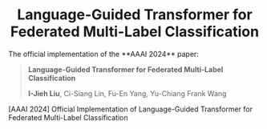 <div align="center">
<h1>
<b>
Language-Guided Transformer for Federated Multi-Label Classification
</b>
</h1>
</div>
The official implementation of the **AAAI 2024** paper: 
<!-- <p align="center"><img src="docs/model.png" width="800"/></p> -->


> **Language-Guided Transformer for Federated Multi-Label Classification**
> 
> **I-Jieh Liu**, Ci-Siang Lin, Fu-En Yang, Yu-Chiang Frank Wang

[AAAI 2024] Official Implementation of Language-Guided Transformer for Federated Multi-Label Classification
